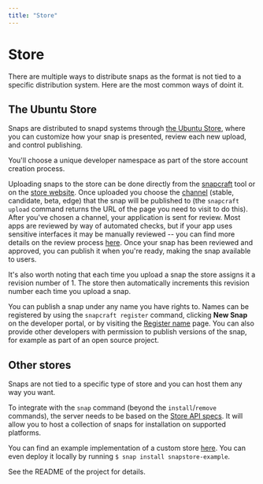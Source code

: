 ```yaml
---
title: "Store"
---
```


# Store

There are multiple ways to distribute snaps as the format is not tied to a specific distribution system. Here are the most common ways of doint it.

## The Ubuntu Store

Snaps are distributed to snapd systems through [the Ubuntu Store](https://myapps.developer.ubuntu.com/dev/click-apps/ "Ubuntu store"), where you can customize how your snap is presented, review each new upload, and control publishing.

You'll choose a unique developer namespace as part of the store account creation process. 

Uploading snaps to the store can be done directly from the [snapcraft](/docs/build/publish "snapcraft upload") tool or on the [store website](https://myapps.developer.ubuntu.com/dev/click-apps/ "Ubuntu store"). Once uploaded you choose the [channel](/docs/usage/channel "channels") (stable, candidate, beta, edge) that the snap will be published to (the `snapcraft upload` command returns the URL of the page you need to visit to do this). After you've chosen a channel, your application is sent for review. Most apps are reviewed by way of automated checks, but if your app uses sensitive interfaces it may be manually reviewed -- you can find more details on the review process [here](https://developer.ubuntu.com/en/publish/application-states/). Once your snap has been reviewed and approved, you can publish it when you're ready, making the snap available to users.

It's also worth noting that each time you upload a snap the store assigns it a revision number of 1. The store then automatically increments this revision number each time you upload a snap.

You can publish a snap under any name you have rights to. Names can be registered by using the `snapcraft register` command, clicking **New Snap** on the developer portal, or by visiting the [Register name](https://myapps.developer.ubuntu.com/dev/click-apps/register-name/ "register name") page. You can also provide other developers with permission to publish versions of the snap, for example as part of an open source project.

## Other stores

Snaps are not tied to a specific type of store and you can host them any way you want.

To integrate with the `snap` command (beyond the `install`/`remove` commands), the server needs to be based on the [Store API specs](https://wiki.ubuntu.com/AppStore/Interfaces/ClickPackageIndex). It will allow you to host a collection of snaps for installation on supported platforms.

You can find an example implementation of a custom store [here](https://github.com/noise/snapstore/). You can even deploy it locally by running `$ snap install snapstore-example`.

See the README of the project for details.



